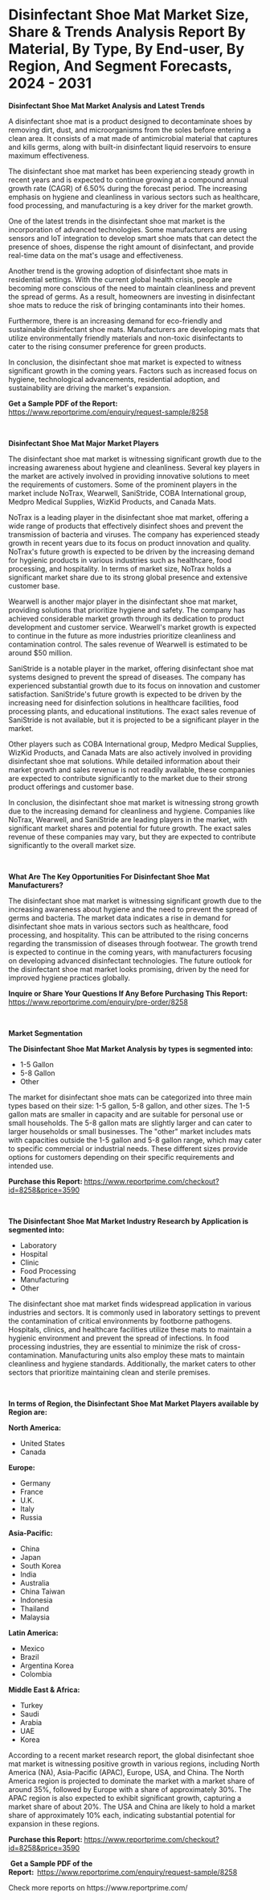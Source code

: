 <p><h1>Disinfectant Shoe Mat Market Size, Share & Trends Analysis Report By Material, By Type, By End-user, By Region, And Segment Forecasts, 2024 - 2031</h1></p><p><strong>Disinfectant Shoe Mat Market Analysis and Latest Trends</strong></p>
<p><p>A disinfectant shoe mat is a product designed to decontaminate shoes by removing dirt, dust, and microorganisms from the soles before entering a clean area. It consists of a mat made of antimicrobial material that captures and kills germs, along with built-in disinfectant liquid reservoirs to ensure maximum effectiveness.</p><p>The disinfectant shoe mat market has been experiencing steady growth in recent years and is expected to continue growing at a compound annual growth rate (CAGR) of 6.50% during the forecast period. The increasing emphasis on hygiene and cleanliness in various sectors such as healthcare, food processing, and manufacturing is a key driver for the market growth.</p><p>One of the latest trends in the disinfectant shoe mat market is the incorporation of advanced technologies. Some manufacturers are using sensors and IoT integration to develop smart shoe mats that can detect the presence of shoes, dispense the right amount of disinfectant, and provide real-time data on the mat's usage and effectiveness.</p><p>Another trend is the growing adoption of disinfectant shoe mats in residential settings. With the current global health crisis, people are becoming more conscious of the need to maintain cleanliness and prevent the spread of germs. As a result, homeowners are investing in disinfectant shoe mats to reduce the risk of bringing contaminants into their homes.</p><p>Furthermore, there is an increasing demand for eco-friendly and sustainable disinfectant shoe mats. Manufacturers are developing mats that utilize environmentally friendly materials and non-toxic disinfectants to cater to the rising consumer preference for green products.</p><p>In conclusion, the disinfectant shoe mat market is expected to witness significant growth in the coming years. Factors such as increased focus on hygiene, technological advancements, residential adoption, and sustainability are driving the market's expansion.</p></p>
<p><strong>Get a Sample PDF of the Report:&nbsp;</strong> <a href="https://www.reportprime.com/enquiry/request-sample/8258">https://www.reportprime.com/enquiry/request-sample/8258</a></p>
<p>&nbsp;</p>
<p><strong>Disinfectant Shoe Mat Major Market Players</strong></p>
<p><p>The disinfectant shoe mat market is witnessing significant growth due to the increasing awareness about hygiene and cleanliness. Several key players in the market are actively involved in providing innovative solutions to meet the requirements of customers. Some of the prominent players in the market include NoTrax, Wearwell, SaniStride, COBA International group, Medpro Medical Supplies, WizKid Products, and Canada Mats.</p><p>NoTrax is a leading player in the disinfectant shoe mat market, offering a wide range of products that effectively disinfect shoes and prevent the transmission of bacteria and viruses. The company has experienced steady growth in recent years due to its focus on product innovation and quality. NoTrax's future growth is expected to be driven by the increasing demand for hygienic products in various industries such as healthcare, food processing, and hospitality. In terms of market size, NoTrax holds a significant market share due to its strong global presence and extensive customer base.</p><p>Wearwell is another major player in the disinfectant shoe mat market, providing solutions that prioritize hygiene and safety. The company has achieved considerable market growth through its dedication to product development and customer service. Wearwell's market growth is expected to continue in the future as more industries prioritize cleanliness and contamination control. The sales revenue of Wearwell is estimated to be around $50 million.</p><p>SaniStride is a notable player in the market, offering disinfectant shoe mat systems designed to prevent the spread of diseases. The company has experienced substantial growth due to its focus on innovation and customer satisfaction. SaniStride's future growth is expected to be driven by the increasing need for disinfection solutions in healthcare facilities, food processing plants, and educational institutions. The exact sales revenue of SaniStride is not available, but it is projected to be a significant player in the market.</p><p>Other players such as COBA International group, Medpro Medical Supplies, WizKid Products, and Canada Mats are also actively involved in providing disinfectant shoe mat solutions. While detailed information about their market growth and sales revenue is not readily available, these companies are expected to contribute significantly to the market due to their strong product offerings and customer base.</p><p>In conclusion, the disinfectant shoe mat market is witnessing strong growth due to the increasing demand for cleanliness and hygiene. Companies like NoTrax, Wearwell, and SaniStride are leading players in the market, with significant market shares and potential for future growth. The exact sales revenue of these companies may vary, but they are expected to contribute significantly to the overall market size.</p></p>
<p>&nbsp;</p>
<p><strong>What Are The Key Opportunities For Disinfectant Shoe Mat Manufacturers?</strong></p>
<p><p>The disinfectant shoe mat market is witnessing significant growth due to the increasing awareness about hygiene and the need to prevent the spread of germs and bacteria. The market data indicates a rise in demand for disinfectant shoe mats in various sectors such as healthcare, food processing, and hospitality. This can be attributed to the rising concerns regarding the transmission of diseases through footwear. The growth trend is expected to continue in the coming years, with manufacturers focusing on developing advanced disinfectant technologies. The future outlook for the disinfectant shoe mat market looks promising, driven by the need for improved hygiene practices globally.</p></p>
<p><strong>Inquire or Share Your Questions If Any Before Purchasing This Report:</strong> <a href="https://www.reportprime.com/enquiry/pre-order/8258">https://www.reportprime.com/enquiry/pre-order/8258</a></p>
<p>&nbsp;</p>
<p><strong>Market Segmentation</strong></p>
<p><strong>The Disinfectant Shoe Mat Market Analysis by types is segmented into:</strong></p>
<p><ul><li>1-5 Gallon</li><li>5-8 Gallon</li><li>Other</li></ul></p>
<p><p>The market for disinfectant shoe mats can be categorized into three main types based on their size: 1-5 gallon, 5-8 gallon, and other sizes. The 1-5 gallon mats are smaller in capacity and are suitable for personal use or small households. The 5-8 gallon mats are slightly larger and can cater to larger households or small businesses. The "other" market includes mats with capacities outside the 1-5 gallon and 5-8 gallon range, which may cater to specific commercial or industrial needs. These different sizes provide options for customers depending on their specific requirements and intended use.</p></p>
<p><strong>Purchase this Report:&nbsp;</strong><a href="https://www.reportprime.com/checkout?id=8258&price=3590">https://www.reportprime.com/checkout?id=8258&price=3590</a></p>
<p>&nbsp;</p>
<p><strong>The Disinfectant Shoe Mat Market Industry Research by Application is segmented into:</strong></p>
<p><ul><li>Laboratory</li><li>Hospital</li><li>Clinic</li><li>Food Processing</li><li>Manufacturing</li><li>Other</li></ul></p>
<p><p>The disinfectant shoe mat market finds widespread application in various industries and sectors. It is commonly used in laboratory settings to prevent the contamination of critical environments by footborne pathogens. Hospitals, clinics, and healthcare facilities utilize these mats to maintain a hygienic environment and prevent the spread of infections. In food processing industries, they are essential to minimize the risk of cross-contamination. Manufacturing units also employ these mats to maintain cleanliness and hygiene standards. Additionally, the market caters to other sectors that prioritize maintaining clean and sterile premises.</p></p>
<p>&nbsp;</p>
<p><strong>In terms of Region, the Disinfectant Shoe Mat Market Players available by Region are:</strong></p>
<p>
    <p> <strong> North America: </strong>
        <ul>
            <li>United States</li>
            <li>Canada</li>
        </ul>
        </p> 
    <p> <strong> Europe: </strong>
        <ul>
            <li>Germany</li>
            <li>France</li>
            <li>U.K.</li>
            <li>Italy</li>
            <li>Russia</li>
        </ul>
        </p> 
    <p> <strong> Asia-Pacific: </strong>
        <ul>
            <li>China</li>
            <li>Japan</li>
            <li>South Korea</li>
            <li>India</li>
            <li>Australia</li>
            <li>China Taiwan</li>
            <li>Indonesia</li>
            <li>Thailand</li>
            <li>Malaysia</li>
        </ul>
        </p> 
    <p> <strong> Latin America: </strong>
        <ul>
            <li>Mexico</li>
            <li>Brazil</li>
            <li>Argentina Korea</li>
            <li>Colombia</li>
        </ul>
        </p> 
    <p> <strong> Middle East & Africa: </strong>
        <ul>
            <li>Turkey</li>
            <li>Saudi</li>
            <li>Arabia</li>
            <li>UAE</li>
            <li>Korea</li>
        </ul>
    </p>
    </p>
<p><p>According to a recent market research report, the global disinfectant shoe mat market is witnessing positive growth in various regions, including North America (NA), Asia-Pacific (APAC), Europe, USA, and China. The North America region is projected to dominate the market with a market share of around 35%, followed by Europe with a share of approximately 30%. The APAC region is also expected to exhibit significant growth, capturing a market share of about 20%. The USA and China are likely to hold a market share of approximately 10% each, indicating substantial potential for expansion in these regions.</p></p>
<p><strong>Purchase this Report: </strong><a href="https://www.reportprime.com/checkout?id=8258&price=3590">https://www.reportprime.com/checkout?id=8258&price=3590</a></p>
<p>&nbsp;<strong>Get a Sample PDF of the Report:&nbsp;&nbsp;</strong><a href="https://www.reportprime.com/enquiry/request-sample/8258">https://www.reportprime.com/enquiry/request-sample/8258</a></p>
<p><strong></strong></p>
<p>Check more reports on https://www.reportprime.com/</p>